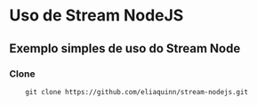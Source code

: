 # Uso de Stream NodeJS

## Exemplo simples de uso do Stream Node

### Clone

```
    git clone https://github.com/eliaquinn/stream-nodejs.git
```